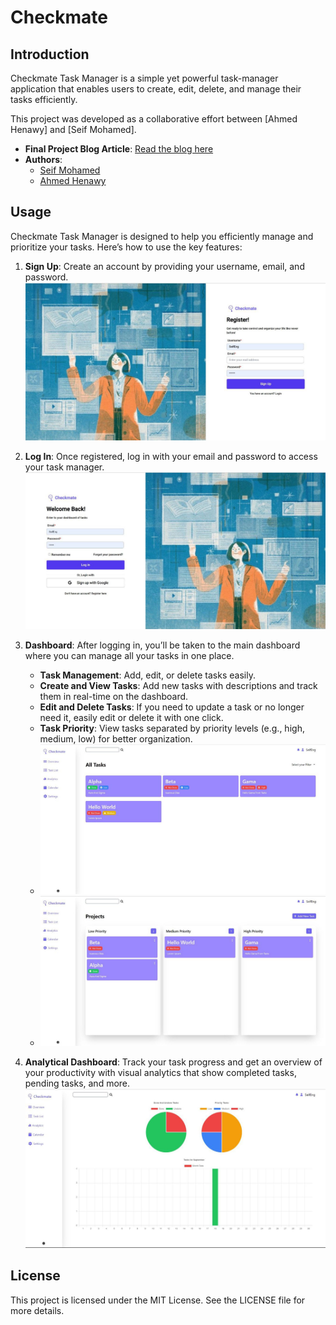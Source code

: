 # Checkmate

## Introduction

Checkmate Task Manager is a simple yet powerful task-manager application that enables users to create, edit, delete, and manage their tasks efficiently. 

This project was developed as a collaborative effort between [Ahmed Henawy] and [Seif Mohamed].

- **Final Project Blog Article**: [Read the blog here](https://medium.com/@eng.seifmohamed2004/first-milestone-in-software-engineering-journey-7e5a1b0a0b7c)
- **Authors**:
  - [Seif Mohamed](https://www.linkedin.com/in/seif-mohamed-bb7b33252/)
  - [Ahmed Henawy](https://www.linkedin.com/in/ahmedhenawy/)

## Usage

Checkmate Task Manager is designed to help you efficiently manage and prioritize your tasks. Here’s how to use the key features:

1. **Sign Up**: Create an account by providing your username, email, and password.
   ![Sign Up Screen](./assets/images/register.jpg)

2. **Log In**: Once registered, log in with your email and password to access your task manager.
   ![Log In Screen](./assets/images/login.jpg)

3. **Dashboard**: After logging in, you’ll be taken to the main dashboard where you can manage all your tasks in one place.
   - **Task Management**: Add, edit, or delete tasks easily.
   - **Create and View Tasks**: Add new tasks with descriptions and track them in real-time on the dashboard.
   - **Edit and Delete Tasks**: If you need to update a task or no longer need it, easily edit or delete it with one click.
   - **Task Priority**: View tasks separated by priority levels (e.g., high, medium, low) for better organization.
   - ![Task Management Dashboard](./assets/images/dashboard1.jpg)
   - ![Task Priority View](./assets/images/dashboard2.jpg)

4. **Analytical Dashboard**: Track your task progress and get an overview of your productivity with visual analytics that show completed tasks, pending tasks, and more.
   ![Analytical Dashboard](./assets/images/analytical.jpg)

## License
This project is licensed under the MIT License. See the LICENSE file for more details.
 
